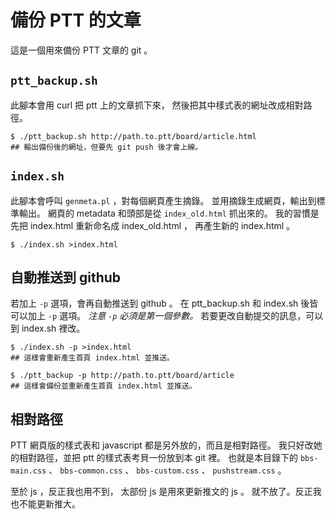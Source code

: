 
# 備份 PTT 的文章 #

這是一個用來備份 PTT 文章的 git 。


## `ptt_backup.sh` ##

此腳本會用 curl 把 ptt 上的文章抓下來，
然後把其中樣式表的網址改成相對路徑。

	$ ./ptt_backup.sh http://path.to.ptt/board/article.html
	## 輸出備份後的網址，但要先 git push 後才會上線。


## `index.sh` ##

此腳本會呼叫 `genmeta.pl` ，對每個網頁產生摘錄。
並用摘錄生成網頁，輸出到標準輸出。
網頁的 metadata 和頭部是從 `index_old.html` 抓出來的。
我的習慣是先把 index.html 重新命名成 index_old.html ，
再產生新的 index.html 。

	$ ./index.sh >index.html


## 自動推送到 github ##

若加上 `-p` 選項，會再自動推送到 github 。
在 ptt_backup.sh 和 index.sh 後皆可以加上 `-p` 選項。
*注意 `-p` 必須是第一個參數。*
若要更改自動提交的訊息，可以到 index.sh 裡改。

	$ ./index.sh -p >index.html
	## 這樣會重新產生首頁 index.html 並推送。
	
	$ ./ptt_backup -p http://path.to.ptt/board/article
	## 這樣會備份並重新產生首頁 index.html 並推送。



## 相對路徑 ##

PTT 網頁版的樣式表和 javascript 
都是另外放的，而且是相對路徑。
我只好改她的相對路徑，並把 ptt 
的樣式表考貝一份放到本 git 裡。
也就是本目錄下的 `bbs-main.css` 、 `bbs-common.css` 、
`bbs-custom.css` 、 `pushstream.css` 。

至於 js ，反正我也用不到，
太部份 js 是用來更新推文的 js 。
就不放了。反正我也不能更新推大。


